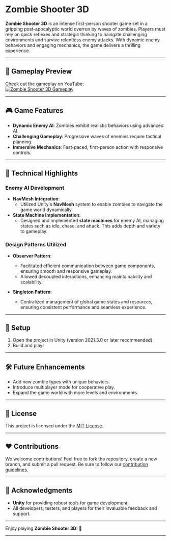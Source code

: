 
# Zombie Shooter 3D

**Zombie Shooter 3D** is an intense first-person shooter game set in a gripping post-apocalyptic world overrun by waves of zombies. Players must rely on quick reflexes and strategic thinking to navigate challenging environments and survive relentless enemy attacks. With dynamic enemy behaviors and engaging mechanics, the game delivers a thrilling experience.

---

## 🎥 **Gameplay Preview**
Check out the gameplay on YouTube:  
[![Zombie Shooter 3D Gameplay](https://img.youtube.com/vi/OYiPKFI9v2g/0.jpg)](https://youtu.be/OYiPKFI9v2g)

---

## 🎮 **Game Features**
- **Dynamic Enemy AI**: Zombies exhibit realistic behaviors using advanced AI.
- **Challenging Gameplay**: Progressive waves of enemies require tactical planning.
- **Immersive Mechanics**: Fast-paced, first-person action with responsive controls.

---

## 🧠 **Technical Highlights**

### **Enemy AI Development**
- **NavMesh Integration**:
  - Utilized Unity's **NavMesh** system to enable zombies to navigate the game world dynamically.
- **State Machine Implementation**:
  - Designed and implemented **state machines** for enemy AI, managing states such as idle, chase, and attack. This adds depth and variety to gameplay.

### **Design Patterns Utilized**
- **Observer Pattern**:
  - Facilitated efficient communication between game components, ensuring smooth and responsive gameplay.
  - Allowed decoupled interactions, enhancing maintainability and scalability.
  
- **Singleton Pattern**:
  - Centralized management of global game states and resources, ensuring consistent performance and seamless experience.

---

## 🚀 **Setup**
1. Open the project in Unity (version 2021.3.0 or later recommended).
2. Build and play!

---

## 🛠️ **Future Enhancements**
- Add new zombie types with unique behaviors.
- Introduce multiplayer mode for cooperative play.
- Expand the game world with more levels and environments.

---

## 📜 **License**
This project is licensed under the [MIT License](LICENSE).

---

## ❤️ **Contributions**
We welcome contributions! Feel free to fork the repository, create a new branch, and submit a pull request. Be sure to follow our [contribution guidelines](CONTRIBUTING.md).

---

## 🤝 **Acknowledgments**
- **Unity** for providing robust tools for game development.
- All developers, testers, and players for their invaluable feedback and support.

---

Enjoy playing **Zombie Shooter 3D**! 🚀

---
